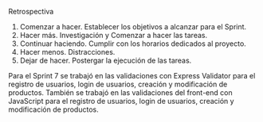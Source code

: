 Retrospectiva

1. Comenzar a hacer.
    Establecer los objetivos a alcanzar para el Sprint.
2. Hacer más.
    Investigación y Comenzar a hacer las tareas.
3. Continuar haciendo.
    Cumplir con los horarios dedicados al proyecto.
4. Hacer menos.
    Distracciones.
5. Dejar de hacer.
    Postergar la ejecución de las tareas.

Para el Sprint 7 se trabajó en las validaciones con Express Validator para el registro de usuarios, login de usuarios, creación y modificación de productos. 
También se trabajó en las validaciones del front-end con JavaScript para el registro de usuarios, login de usuarios, creación y modificación de productos.